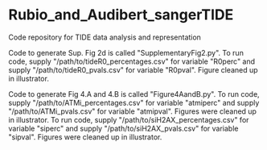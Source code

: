 # Rubio_and_Audibert_sangerTIDE
Code repository for TIDE data analysis and representation


Code to generate Sup. Fig 2d is called "SupplementaryFig2.py". To run code, supply "/path/to/tideR0_percentages.csv" for variable "R0perc" and supply "/path/to/tideR0_pvals.csv" for variable "R0pval". Figure cleaned up in illustrator.

Code to generate Fig 4.A and 4.B is called "Figure4AandB.py". To run code, supply "/path/to/ATMi_percentages.csv" for variable "atmiperc" and supply "/path/to/ATMi_pvals.csv" for variable "atmipval". Figures were cleaned up in illustrator. To run code, supply "/path/to/siH2AX_percentages.csv" for variable "siperc" and supply "/path/to/siH2AX_pvals.csv" for variable "sipval". Figures were cleaned up in illustrator.
